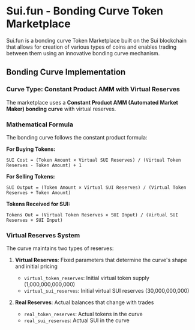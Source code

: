 # Sui.fun - Bonding Curve Token Marketplace

Sui.fun is a bonding curve Token Marketplace built on the Sui blockchain that allows for creation of various types of coins and enables trading between them using an innovative bonding curve mechanism.

## Bonding Curve Implementation

### Curve Type: Constant Product AMM with Virtual Reserves

The marketplace uses a **Constant Product AMM (Automated Market Maker) bonding curve** with virtual reserves.

### Mathematical Formula

The bonding curve follows the constant product formula:

**For Buying Tokens:**
```
SUI Cost = (Token Amount × Virtual SUI Reserves) / (Virtual Token Reserves - Token Amount) + 1
```

**For Selling Tokens:**
```
SUI Output = (Token Amount × Virtual SUI Reserves) / (Virtual Token Reserves + Token Amount)
```

**Tokens Received for SUI:**
```
Tokens Out = (Virtual Token Reserves × SUI Input) / (Virtual SUI Reserves + SUI Input)
```

### Virtual Reserves System

The curve maintains two types of reserves:

1. **Virtual Reserves**: Fixed parameters that determine the curve's shape and initial pricing
   - `virtual_token_reserves`: Initial virtual token supply (1,000,000,000,000)
   - `virtual_sui_reserves`: Initial virtual SUI reserves (30,000,000,000)

2. **Real Reserves**: Actual balances that change with trades
   - `real_token_reserves`: Actual tokens in the curve
   - `real_sui_reserves`: Actual SUI in the curve

